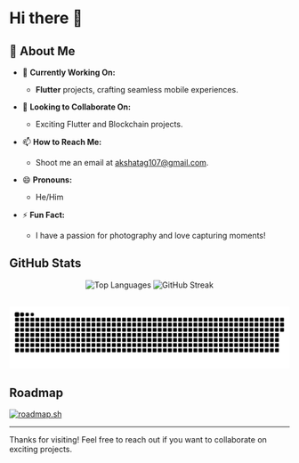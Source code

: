 # Hi there 👋


## 🚀 About Me

- 🔭 **Currently Working On:** 
  - **Flutter** projects, crafting seamless mobile experiences.

- 👯 **Looking to Collaborate On:** 
  - Exciting Flutter and Blockchain projects.

- 📫 **How to Reach Me:** 
  - Shoot me an email at [akshatag107@gmail.com](mailto:akshatag107@gmail.com).

- 😄 **Pronouns:** 
  - He/Him

- ⚡ **Fun Fact:** 
  - I have a passion for photography and love capturing moments!
 
## GitHub Stats

<div align="center">
  <img src="https://github-readme-stats.vercel.app/api/top-langs/?username=Akshat-sGit&layout=compact&langs_count=10&theme=dark" alt="Top Languages" />
  <img src="https://github-readme-streak-stats.herokuapp.com/?user=Akshat-sGit&theme=dark" alt="GitHub Streak" />
</div>

<div id="header" align="center">
  <img src="https://komarev.com/ghpvc/?username=Akshat-sGit&style=for-the-badge&color=orange" alt=""/>
</div>

<p align="center">
 <img width="1000" src="gitSnake.svg" alt="snake"/>
</p>

## Roadmap

[![roadmap.sh](https://roadmap.sh/card/wide/66a4ad8df22c59ba7577758f?variant=dark)](https://roadmap.sh)

---

Thanks for visiting! Feel free to reach out if you want to collaborate on exciting projects.
